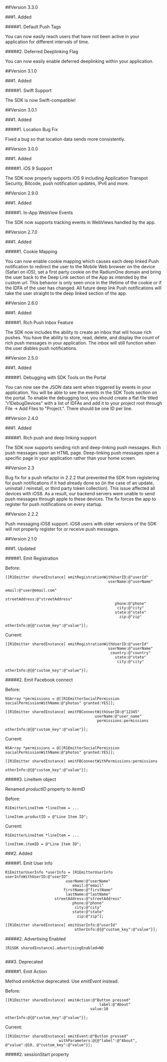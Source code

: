 ##Version 3.3.0

###1. Added

#####1. Default Push Tags

You can now easily reach users that have not been active in your application for different intervals of time.

#####2. Deferred Deeplinking Flag

You can now easily enable deferred deeplinking within your application.

##Version 3.1.0

###1. Added

#####1. Swift Support

The SDK is now Swift-compatible!

##Version 3.0.1

###1. Added

#####1. Location Bug Fix

Fixed a bug so that location data sends more consistently.

##Version 3.0.0

###1. Added

#####1. iOS 9 Support

The SDK now properly supports iOS 9 including Application Transpot Security, Bitcode, push notification updates, IPv6 and more.

##Version 2.9.0

###1. Added

#####1. In-App WebView Events

The SDK now supports tracking events in WebViews handled by the app.

##Version 2.7.0

###1. Added

#####1. Cookie Mapping

You can now enable cookie mapping which causes each deep linked Push notification to redirect the user to the Mobile Web browser on the device (Safari on iOS), set a first party cookie on the RadiumOne domain and bring the user back to the Deep Link section of the App as intended by the custom url. This behavior is only seen once in the lifetime of the cookie or if the IDFA of the user has changed. All future deep link Push notifications will take the user straight to the deep linked section of the app.

##Version 2.6.0

###1. Added

#####1. Rich Push Inbox Feature

The SDK now includes the ability to create an inbox that will house rich pushes.  You have the ability to store, read, delete, and display the count of rich push messages in your application.  The inbox will still function when the user disbles push notifications. 

##Version 2.5.0

###1. Added

#####1. Debugging with SDK Tools on the Portal

You can now see the JSON data sent when triggered by events in your application. You will be able to see the events in the SDK Tools section on the portal. To enable the debugging tool, you should create a flat file titled "r1DebugDevices" with a list of IDFAs and add it to your project root through File -> Add Files to "Project.". There should be one ID per line.

##Version 2.4.0

###1. Added

#####1. Rich push and deep linking support

The SDK now supports sending rich and deep-linking push messages.  Rich push messages open an HTML page.  Deep-linking push messages open a specific page in your application rather than your home screen.

##Version 2.3

Bug fix for a push refactor in 2.2.2 that prevented the SDK from registering for push notifications if it had already done so (in the case of an update, uninstall / reinstall, or third party token collection).  This issue affected all devices with iOS8.  As a result, our backend servers were unable to send push messages through apple to these devices.  The fix forces the app to register for push notifications on every startup.

##Version 2.2.2

Push messaging iOS8 support.  iOS8 users with older versions of the SDK will not properly register for or receive push messages.

##Version 2.1.0

###1. Updated

#####1. Emit Registration

Before:
```objc
[[R1Emitter sharedInstance] emitRegistrationWithUserID:@"userId"
                                              userName:@"userName"
   	                                             email:@"user@email.com"
       	                                 streetAddress:@"streetAddress"
           	                                     phone:@"phone"
               	                                  city:@"city"
                  		                         state:@"state"
                			                       zip:@"zip"
                                        	  otherInfo:@{@"custom_key":@"value"}];
```

Current:
```objc
[[R1Emitter sharedInstance] emitRegistrationWithUserID:@"userId"
                                              userName:@"userName"
                                               country:@"country"
                                                 state:@"state"
                                                  city:@"city"
                                             otherInfo:@{@"custom_key":@"value"}];
```

#####2. Emit Facebook connect

Before:
```objc
NSArray *permissions = @[[R1EmitterSocialPermission socialPermissionWithName:@"photos" granted:YES]];

[[R1Emitter sharedInstance] emitFBConnectWithUserID:@"12345"
                                       	userName:@"user_name"
                                      	 permissions:permissions
                                  		   otherInfo:@{@"custom_key":@"value"}];
```

Current:
```objc
NSArray *permissions = @[[R1EmitterSocialPermission socialPermissionWithName:@"photos" granted:YES]];

[[R1Emitter sharedInstance] emitFBConnectWithPermissions:permissions
                                  				     otherInfo:@{@"custom_key":@"value"}];
```

#####3. LineItem object

Renamed *productID* property to *itemID*

Before:
```objc
R1EmitterLineItem *lineItem = ...

lineItem.productID = @"Line Item ID";
```

Current:
```objc
R1EmitterLineItem *lineItem = ...

lineItem.itemID = @"Line Item ID";
```


###2. Added

#####1. Emit User Info

```objc
R1EmitterUserInfo *userInfo = [R1EmitterUserInfo userInfoWithUserID:@"userID"
                           userName:@"userName"
                              email:@"email"
                          firstName:@"firstName"
                           lastName:@"lastName"
                      streetAddress:@"streetAddress"
                              phone:@"phone"
                               city:@"city"
                              state:@"state"
                                zip:@"zip"];

[[R1Emitter sharedInstance] emitUserInfo:@"userId"
                               otherInfo:@{@"custom_key":@"value"}];
```
#####2. Advertising Enabled

```objc
[R1SDK sharedInstance].advertisingEnabled=NO


```

###3. Deprecated

#####1. Emit Action

Method *emitActive* deprecated.
Use *emitEvent* instead.

Before:
```objc
[[R1Emitter sharedInstance] emitAction:@"Button pressed"
               			  				  label:@"About"
                       				  value:10
                  				  otherInfo:@{@"custom_key":@"value"}];
```

Current:
```objc
[[R1Emitter sharedInstance] emitEvent:@"Button pressed"
			  			withParameters:@{@"label":@"About", @"value":@10, @"custom_key":@"value"}];
```

#####2. sessionStart property
